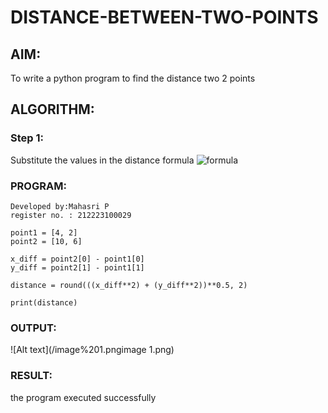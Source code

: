 # DISTANCE-BETWEEN-TWO-POINTS

## AIM:
To write a python program to find the distance two 2 points
## ALGORITHM:

### Step 1: 
Substitute the values in the distance formula  ![formula](/formula.JPG)

### PROGRAM:
```
Developed by:Mahasri P
register no. : 212223100029

point1 = [4, 2]
point2 = [10, 6]

x_diff = point2[0] - point1[0]
y_diff = point2[1] - point1[1]

distance = round(((x_diff**2) + (y_diff**2))**0.5, 2)

print(distance)
```

### OUTPUT:

![Alt text](/image%201.pngimage 1.png)


### RESULT:
the program executed successfully
